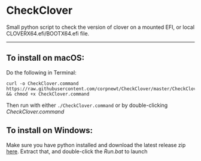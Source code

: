 # CheckClover
Small python script to check the version of clover on a mounted EFI, or local CLOVERX64.efi/BOOTX64.efi file.

***

## To install on macOS:

Do the following in Terminal:

    curl -o CheckClover.command https://raw.githubusercontent.com/corpnewt/CheckClover/master/CheckClover.command && chmod +x CheckClover.command
    
Then run with either `./CheckClover.command` or by double-clicking *CheckClover.command*

## To install on Windows:

Make sure you have python installed and download the latest release zip [here](https://github.com/corpnewt/CheckClover/archive/master.zip).  Extract that, and double-click the *Run.bat* to launch
